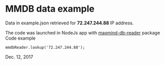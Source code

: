 MMDB data example
===================

Data in example.json retrieved for **72.247.244.88** IP address.

The code was launched in NodeJs app with [maxmind-db-reader](https://www.npmjs.com/package/maxmind-db-reader) package
Code example

    mmdbReader.lookup('72.247.244.88');

Dec. 12, 2017
